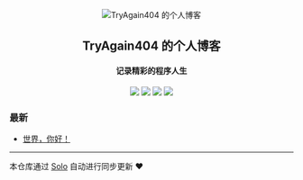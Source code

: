 <p align="center"><img alt="TryAgain404 的个人博客" src="https://static.b3log.org/images/brand/solo-32.png"></p><h2 align="center">
TryAgain404 的个人博客
</h2>

<h4 align="center">记录精彩的程序人生</h4>
<p align="center"><a title="TryAgain404 的个人博客" target="_blank" href="https://github.com/TryAgain404/solo-blog"><img src="https://img.shields.io/github/last-commit/TryAgain404/solo-blog.svg?style=flat-square&color=FF9900"></a>
<a title="GitHub repo size in bytes" target="_blank" href="https://github.com/TryAgain404/solo-blog"><img src="https://img.shields.io/github/repo-size/TryAgain404/solo-blog.svg?style=flat-square"></a>
<a title="Solo Version" target="_blank" href="https://github.com/b3log/solo/releases"><img src="https://img.shields.io/badge/solo-3.6.5-f1e05a.svg?style=flat-square&color=blueviolet"></a>
<a title="Hits" target="_blank" href="https://github.com/b3log/hits"><img src="https://hits.b3log.org/TryAgain404/solo-blog.svg"></a></p>

### 最新

* [世界，你好！](https://www.itratel.cn/hello-solo)



---

本仓库通过 [Solo](https://github.com/b3log/solo) 自动进行同步更新 ❤️ 